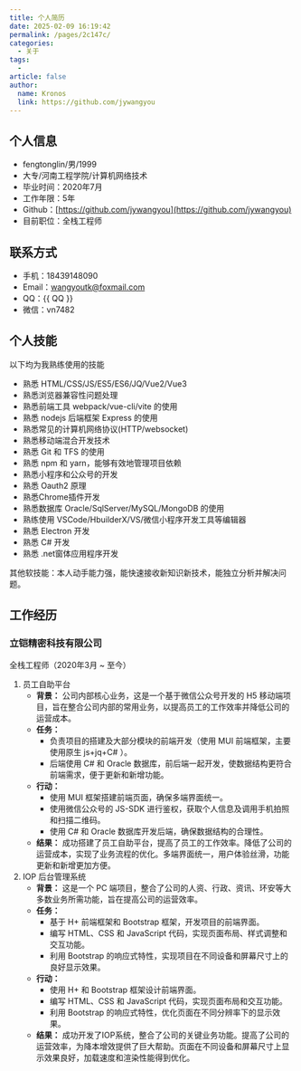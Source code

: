 ```yaml
---
title: 个人简历
date: 2025-02-09 16:19:42
permalink: /pages/2c147c/
categories:
  - 关于
tags:
  - 
article: false
author: 
  name: Kronos
  link: https://github.com/jywangyou
---
```


## 个人信息

* fengtonglin/男/1999
* 大专/河南工程学院/计算机网络技术
* 毕业时间：2020年7月
* 工作年限：5年
* Github：[https://github.com/jywangyou](https://github.com/jywangyou)
* 目前职位：全栈工程师

## 联系方式

* 手机：18439148090
* Email：<a href="mailto:wangyoutk@foxmail.com">wangyoutk@foxmail.com</a>
* QQ：<a :href="qqUrl" class='qqcode'>{{ QQ }}</a>
* 微信：vn7482

## 个人技能

以下均为我熟练使用的技能
* 熟悉 HTML/CSS/JS/ES5/ES6/JQ/Vue2/Vue3
* 熟悉浏览器兼容性问题处理
* 熟悉前端工具 webpack/vue-cli/vite 的使用
* 熟悉 nodejs 后端框架 Express 的使用
* 熟悉常见的计算机网络协议(HTTP/websocket)
* 熟悉移动端混合开发技术
* 熟悉 Git 和 TFS 的使用
* 熟悉 npm 和 yarn，能够有效地管理项目依赖
* 熟悉小程序和公众号的开发
* 熟悉 Oauth2 原理
* 熟悉Chrome插件开发
* 熟悉数据库 Oracle/SqlServer/MySQL/MongoDB 的使用
* 熟练使用 VSCode/HbuilderX/VS/微信小程序开发工具等编辑器
* 熟悉 Electron 开发
* 熟悉 C# 开发
* 熟悉 .net窗体应用程序开发

其他软技能：本人动手能力强，能快速接收新知识新技术，能独立分析并解决问题。

## 工作经历

### 立铠精密科技有限公司
全栈工程师（2020年3月 ~ 至今）
1. 员工自助平台
    * **背景：** 公司内部核心业务，这是一个基于微信公众号开发的 H5 移动端项目，旨在整合公司内部的常用业务，以提高员工的工作效率并降低公司的运营成本。
    * **任务：** 
        * 负责项目的搭建及大部分模块的前端开发（使用 MUI 前端框架，主要使用原生 js+jq+C# ）。
        * 后端使用 C# 和 Oracle 数据库，前后端一起开发，使数据结构更符合前端需求，便于更新和新增功能。
    * **行动：** 
        * 使用 MUI 框架搭建前端页面，确保多端界面统一。
        * 使用微信公众号的 JS-SDK 进行鉴权，获取个人信息及调用手机拍照和扫描二维码。
        * 使用 C# 和 Oracle 数据库开发后端，确保数据结构的合理性。
    * **结果：** 成功搭建了员工自助平台，提高了员工的工作效率。降低了公司的运营成本，实现了业务流程的优化。多端界面统一，用户体验丝滑，功能更新和新增更加方便。
2. IOP 后台管理系统
    * **背景：** 这是一个 PC 端项目，整合了公司的人资、行政、资讯、环安等大多数业务所需功能，旨在提高公司的运营效率。
    * **任务：** 
        * 基于 H+ 前端框架和 Bootstrap 框架，开发项目的前端界面。
        * 编写 HTML、CSS 和 JavaScript 代码，实现页面布局、样式调整和交互功能。
        * 利用 Bootstrap 的响应式特性，实现项目在不同设备和屏幕尺寸上的良好显示效果。
    * **行动：** 
        * 使用 H+ 和 Bootstrap 框架设计前端界面。
        * 编写 HTML、CSS 和 JavaScript 代码，实现页面布局和交互功能。
        * 利用 Bootstrap 的响应式特性，优化页面在不同分辨率下的显示效果。
    * **结果：** 成功开发了IOP系统，整合了公司的关键业务功能。提高了公司的运营效率，为降本增效提供了巨大帮助。页面在不同设备和屏幕尺寸上显示效果良好，加载速度和渲染性能得到优化。

<script>
  export default {
    data(){
      return {
        QQ: '2712334479',
        qqUrl: `tencent://message/?uin=${this.QQ}&Site=&Menu=yes`
      }
    },
    mounted(){
      const flag =  navigator.userAgent.match(/(phone|pad|pod|iPhone|iPod|ios|iPad|Android|Mobile|BlackBerry|IEMobile|MQQBrowser|JUC|Fennec|wOSBrowser|BrowserNG|WebOS|Symbian|Windows Phone)/i);
      if(flag){
        this.qqUrl = `mqqwpa://im/chat?chat_type=wpa&uin=${this.QQ}&version=1&src_type=web&web_src=oicqzone.com`
      }
    }
  }
</script>